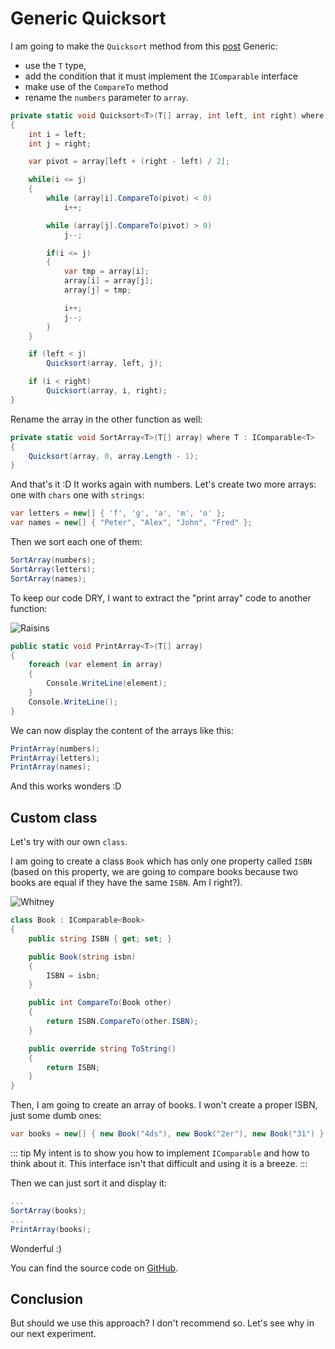 # Generic Quicksort

<youtube :src="'gCE108OWnro'"/>

I am going to make the `Quicksort` method from this [post](/csharp/arrays/quicksort.md) Generic:
- use the `T` type, 
- add the condition that it must implement the `IComparable` interface 
- make use of the `CompareTo` method
- rename the `numbers` parameter to `array`.

``` csharp
private static void Quicksort<T>(T[] array, int left, int right) where T : IComparable<T>
{
    int i = left;
    int j = right;

    var pivot = array[left + (right - left) / 2];

    while(i <= j)
    {
        while (array[i].CompareTo(pivot) < 0)
            i++;

        while (array[j].CompareTo(pivot) > 0)
            j--;

        if(i <= j)
        {
            var tmp = array[i];
            array[i] = array[j];
            array[j] = tmp;

            i++;
            j--;
        }
    }

    if (left < j)
        Quicksort(array, left, j);

    if (i < right)
        Quicksort(array, i, right);
}
```

Rename the array in the other function as well:

``` csharp
private static void SortArray<T>(T[] array) where T : IComparable<T>
{
    Quicksort(array, 0, array.Length - 1);
}
```

And that's it :D It works again with numbers. Let's create two more arrays: one with `chars` one with `strings`:

```csharp
var letters = new[] { 'f', 'g', 'a', 'm', 'o' };
var names = new[] { "Peter", "Alex", "John", "Fred" };
```

Then we sort each one of them:

``` csharp
SortArray(numbers);
SortArray(letters);
SortArray(names);
```

To keep our code DRY, I want to extract the "print array" code to another function:

![Raisins](https://media.giphy.com/media/unVuwnL0UyHUk/giphy.gif)

``` csharp
public static void PrintArray<T>(T[] array)
{
    foreach (var element in array)
    {
        Console.WriteLine(element);
    }
    Console.WriteLine();
}
```

We can now display the content of the arrays like this:

``` csharp
PrintArray(numbers);
PrintArray(letters);
PrintArray(names);
```
And this works wonders :D

## Custom class

Let's try with our own `class`. 

I am going to create a class `Book` which has only one property called `ISBN` (based on this property, we are going to compare books because two books are equal if they have the same `ISBN`. Am I right?).

![Whitney](https://media.giphy.com/media/BZjZpr8tP8lVe/giphy.gif)

``` csharp
class Book : IComparable<Book>
{
    public string ISBN { get; set; }

    public Book(string isbn)
    {
        ISBN = isbn;
    }

    public int CompareTo(Book other)
    {
        return ISBN.CompareTo(other.ISBN);
    }

    public override string ToString()
    {
        return ISBN;
    }
}
```

Then, I am going to create an array of books. I won't create a proper ISBN, just some dumb ones:

``` csharp
var books = new[] { new Book("4ds"), new Book("2er"), new Book("31") };
```

::: tip
My intent is to show you how to implement `IComparable` and how to think about it. This interface isn't that difficult and using it is a breeze.
:::

Then we can just sort it and display it:

``` csharp
...
SortArray(books);
...
PrintArray(books);
```

Wonderful :)

You can find the source code on
[GitHub](https://github.com/danielsimionescu/csharp-quicksort).

## Conclusion
But should we use this approach? I don't recommend so. Let's see why in our next experiment.
